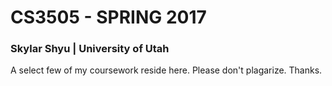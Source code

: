 # CS3505 - SPRING 2017
### Skylar Shyu | University of Utah

A select few of my coursework reside here. Please don't plagarize. Thanks. 
